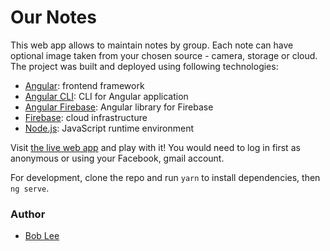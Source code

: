 # Our Notes

This web app allows to maintain notes by group. Each note can have optional image taken from your chosen source - camera, storage or cloud. The project was built and deployed using following technologies:
* [Angular](https://angular.io/): frontend framework
* [Angular CLI](https://github.com/angular/angular-cli): CLI for Angular application
* [Angular Firebase](https://github.com/angular/angularfire2): Angular library for Firebase
* [Firebase](https://firebase.google.com/): cloud infrastructure
* [Node.js](https://nodejs.org): JavaScript runtime environment

Visit [the live web app](https://ng-notes-abb75.firebaseapp.com/) and play with it! You would need to log in first as anonymous or using your Facebook, gmail account.

For development, clone the repo and run `yarn` to install dependencies, then `ng serve`.

### Author
* [Bob Lee](mailto:bob.bumsuk.lee@gmail.com)
